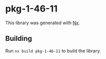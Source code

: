 # pkg-1-46-11

This library was generated with [Nx](https://nx.dev).

## Building

Run `nx build pkg-1-46-11` to build the library.
